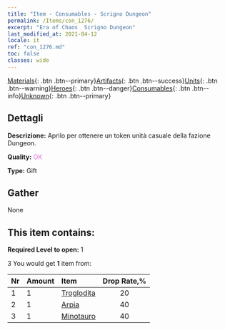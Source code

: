 ```yaml
---
title: "Item - Consumables - Scrigno Dungeon"
permalink: /Items/con_1276/
excerpt: "Era of Chaos  Scrigno Dungeon"
last_modified_at: 2021-04-12
locale: it
ref: "con_1276.md"
toc: false
classes: wide
---
```

 [Materials](/it/Items/){: .btn .btn--primary}[Artifacts](/it/Items/Artifacts/){: .btn .btn--success}[Units](/it/Items/Units/){: .btn .btn--warning}[Heroes](/it/Items/Heroes/){: .btn .btn--danger}[Consumables](/it/Items/Consumables/){: .btn .btn--info}[Unknown](/it/Items/Unknown/){: .btn .btn--primary}

## Dettagli
 **Descrizione:** Aprilo per ottenere un token unità casuale della fazione Dungeon.

 **Quality:** <span style="color: #DA70D6">OK</span>

 **Type:** Gift

## Gather

  None

## This item contains:

 **Required Level to open:** 1

 3 You would get **1** item  from:

  | Nr | Amount |     Item    | Drop Rate,% |
  |:---|:-------|:------------|:---------:|
  | 1 | 1 | [Troglodita](/it/Items/unt_244/) | 20 | 
  | 2 | 1 | [Arpia](/it/Items/unt_245/) | 40 | 
  | 3 | 1 | [Minotauro](/it/Items/unt_248/) | 40 | 
